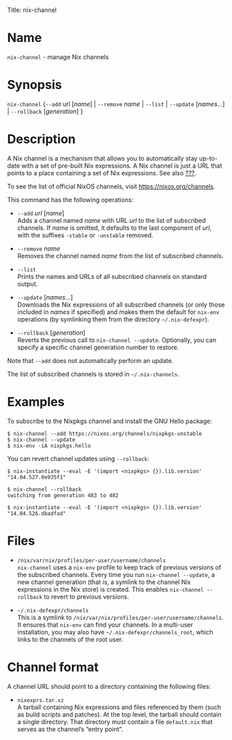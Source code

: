 Title: nix-channel

# Name

`nix-channel` - manage Nix channels

# Synopsis

`nix-channel` {`--add` url [*name*] | `--remove` *name* | `--list` | `--update` [*names…*] | `--rollback` [*generation*] }

# Description

A Nix channel is a mechanism that allows you to automatically stay
up-to-date with a set of pre-built Nix expressions. A Nix channel is
just a URL that points to a place containing a set of Nix expressions.
See also [???](#sec-channels).

To see the list of official NixOS channels, visit
<https://nixos.org/channels>.

This command has the following operations:

  - `--add` *url* \[*name*\]  
    Adds a channel named *name* with URL *url* to the list of subscribed
    channels. If *name* is omitted, it defaults to the last component of
    *url*, with the suffixes `-stable` or `-unstable` removed.

  - `--remove` *name*  
    Removes the channel named *name* from the list of subscribed
    channels.

  - `--list`  
    Prints the names and URLs of all subscribed channels on standard
    output.

  - `--update` \[*names*…\]  
    Downloads the Nix expressions of all subscribed channels (or only
    those included in *names* if specified) and makes them the default
    for `nix-env` operations (by symlinking them from the directory
    `~/.nix-defexpr`).

  - `--rollback` \[*generation*\]  
    Reverts the previous call to `nix-channel
                    --update`. Optionally, you can specify a specific channel generation
    number to restore.

Note that `--add` does not automatically perform an update.

The list of subscribed channels is stored in `~/.nix-channels`.

# Examples

To subscribe to the Nixpkgs channel and install the GNU Hello package:

    $ nix-channel --add https://nixos.org/channels/nixpkgs-unstable
    $ nix-channel --update
    $ nix-env -iA nixpkgs.hello

You can revert channel updates using `--rollback`:

    $ nix-instantiate --eval -E '(import <nixpkgs> {}).lib.version'
    "14.04.527.0e935f1"

    $ nix-channel --rollback
    switching from generation 483 to 482

    $ nix-instantiate --eval -E '(import <nixpkgs> {}).lib.version'
    "14.04.526.dbadfad"

# Files

  - `/nix/var/nix/profiles/per-user/username/channels`  
    `nix-channel` uses a `nix-env` profile to keep track of previous
    versions of the subscribed channels. Every time you run `nix-channel
    --update`, a new channel generation (that is, a symlink to the
    channel Nix expressions in the Nix store) is created. This enables
    `nix-channel --rollback` to revert to previous versions.

  - `~/.nix-defexpr/channels`  
    This is a symlink to
    `/nix/var/nix/profiles/per-user/username/channels`. It ensures that
    `nix-env` can find your channels. In a multi-user installation, you
    may also have `~/.nix-defexpr/channels_root`, which links to the
    channels of the root user.

# Channel format

A channel URL should point to a directory containing the following
files:

  - `nixexprs.tar.xz`  
    A tarball containing Nix expressions and files referenced by them
    (such as build scripts and patches). At the top level, the tarball
    should contain a single directory. That directory must contain a
    file `default.nix` that serves as the channel’s “entry point”.
